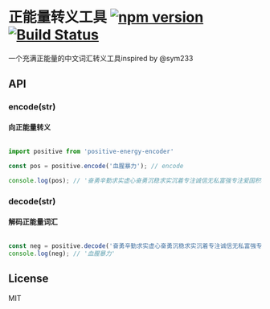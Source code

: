 # 正能量转义工具 [![npm version](https://badge.fury.io/js/positive-energy-encoder.svg)](https://badge.fury.io/js/positive-energy-encoder)[![Build Status](https://travis-ci.org/yuanfux/positive-engery-encoder.svg?branch=master)](https://travis-ci.org/yuanfux/positive-engery-encoder)

一个充满正能量的中文词汇转义工具inspired by @sym233

## API
### encode(str)
#### 向正能量转义
```javascript

import positive from 'positive-energy-encoder'

const pos = positive.encode('血腥暴力'); // encode

console.log(pos); // '奋勇辛勤求实虚心奋勇沉稳求实沉着专注诚信无私富强专注爱国积极坚毅'

```

### decode(str)
#### 解码正能量词汇
```javascript

const neg = positive.decode('奋勇辛勤求实虚心奋勇沉稳求实沉着专注诚信无私富强专注爱国积极坚毅'); // decode
console.log(neg); // '血腥暴力'

```

## License
MIT